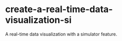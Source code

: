 # create-a-real-time-data-visualization-si
A real-time data visualization with a simulator feature.
